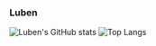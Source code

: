 ### Luben

![Luben's GitHub stats](https://github-readme-stats.vercel.app/api?username=67x18&show_icons=true&theme=dark)
![Top Langs](https://github-readme-stats.vercel.app/api/top-langs/?username=anuraghazra&hide_progress=true)
